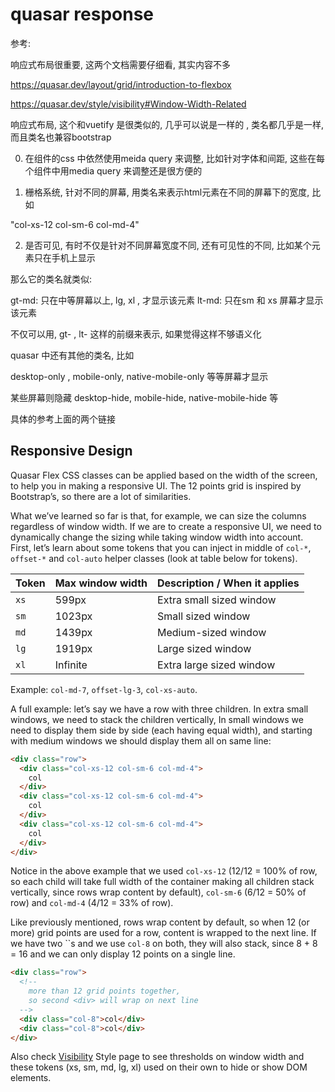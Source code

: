 # quasar response

参考: 

响应式布局很重要, 这两个文档需要仔细看, 其实内容不多

https://quasar.dev/layout/grid/introduction-to-flexbox 

https://quasar.dev/style/visibility#Window-Width-Related

响应式布局, 这个和vuetify 是很类似的, 几乎可以说是一样的 ,  类名都几乎是一样, 而且类名也兼容bootstrap

0. 在组件的css 中依然使用meida query 来调整, 比如针对字体和间距, 这些在每个组件中用media query 来调整还是很方便的

1. 栅格系统, 针对不同的屏幕, 用类名来表示html元素在不同的屏幕下的宽度, 比如

"col-xs-12 col-sm-6 col-md-4"

2. 是否可见, 有时不仅是针对不同屏幕宽度不同, 还有可见性的不同, 比如某个元素只在手机上显示

那么它的类名就类似:

gt-md:  只在中等屏幕以上, lg, xl , 才显示该元素
lt-md:  只在sm 和 xs 屏幕才显示该元素


不仅可以用, gt- , lt-  这样的前缀来表示, 如果觉得这样不够语义化


quasar 中还有其他的类名, 比如

desktop-only , mobile-only, native-mobile-only 等等屏幕才显示

某些屏幕则隐藏 desktop-hide, mobile-hide, native-mobile-hide 等

具体的参考上面的两个链接 

## Responsive Design

Quasar Flex CSS classes can be applied based on the width of the screen, to help you in making a responsive UI. The 12 points grid is inspired by Bootstrap’s, so there are a lot of similarities.

What we’ve learned so far is that, for example, we can size the columns regardless of window width. If we are to create a responsive UI, we need to dynamically change the sizing while taking window width into account. First, let’s learn about some tokens that you can inject in middle of `col-*`, `offset-*` and `col-auto` helper classes (look at table below for tokens).

| Token | Max window width | Description / When it applies |
| :---- | :--------------- | :---------------------------- |
| `xs`  | 599px            | Extra small sized window      |
| `sm`  | 1023px           | Small sized window            |
| `md`  | 1439px           | Medium-sized window           |
| `lg`  | 1919px           | Large sized window            |
| `xl`  | Infinite         | Extra large sized window      |

Example: `col-md-7`, `offset-lg-3`, `col-xs-auto`.

A full example: let’s say we have a row with three children. In extra small windows, we need to stack the children vertically, In small windows we need to display them side by side (each having equal width), and starting with medium windows we should display them all on same line:

```html
<div class="row">
  <div class="col-xs-12 col-sm-6 col-md-4">
    col
  </div>
  <div class="col-xs-12 col-sm-6 col-md-4">
    col
  </div>
  <div class="col-xs-12 col-sm-6 col-md-4">
    col
  </div>
</div>
```

Notice in the above example that we used `col-xs-12` (12/12 = 100% of row, so each child will take full width of the container making all children stack vertically, since rows wrap content by default), `col-sm-6` (6/12 = 50% of row) and `col-md-4` (4/12 = 33% of row).

Like previously mentioned, rows wrap content by default, so when 12 (or more) grid points are used for a row, content is wrapped to the next line. If we have two ``s and we use `col-8` on both, they will also stack, since 8 + 8 = 16 and we can only display 12 points on a single line.

```html
<div class="row">
  <!--
    more than 12 grid points together,
    so second <div> will wrap on next line
  -->
  <div class="col-8">col</div>
  <div class="col-8">col</div>
</div>
```

Also check [Visibility](https://quasar.dev/style/visibility#Window-Width-Related) Style page to see thresholds on window width and these tokens (xs, sm, md, lg, xl) used on their own to hide or show DOM elements.
